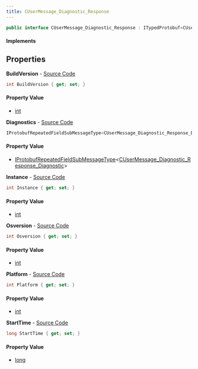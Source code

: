 ```yaml
---
title: CUserMessage_Diagnostic_Response
---
```


```csharp
public interface CUserMessage_Diagnostic_Response : ITypedProtobuf<CUserMessage_Diagnostic_Response>, INativeHandle
```

#### Implements

## Properties

**BuildVersion** - [Source Code](https://github.com/swiftly-solution/swiftlys2/blob/main/managed/src/SwiftlyS2.Generated/Protobufs/Interfaces/CUserMessage_Diagnostic_Response.cs#L16)

```csharp
int BuildVersion { get; set; }
```

#### Property Value

- [int](https://learn.microsoft.com/dotnet/api/system.int32)

**Diagnostics** - [Source Code](https://github.com/swiftly-solution/swiftlys2/blob/main/managed/src/SwiftlyS2.Generated/Protobufs/Interfaces/CUserMessage_Diagnostic_Response.cs#L13)

```csharp
IProtobufRepeatedFieldSubMessageType<CUserMessage_Diagnostic_Response_Diagnostic> Diagnostics { get; }
```

#### Property Value

- [IProtobufRepeatedFieldSubMessageType](/docs/api/shared/netmessages/iprotobufrepeatedfieldsubmessagetype-1)<[CUserMessage_Diagnostic_Response_Diagnostic](/docs/api/shared/protobufdefinitions/cusermessage_diagnostic_response_diagnostic)>

**Instance** - [Source Code](https://github.com/swiftly-solution/swiftlys2/blob/main/managed/src/SwiftlyS2.Generated/Protobufs/Interfaces/CUserMessage_Diagnostic_Response.cs#L19)

```csharp
int Instance { get; set; }
```

#### Property Value

- [int](https://learn.microsoft.com/dotnet/api/system.int32)

**Osversion** - [Source Code](https://github.com/swiftly-solution/swiftlys2/blob/main/managed/src/SwiftlyS2.Generated/Protobufs/Interfaces/CUserMessage_Diagnostic_Response.cs#L25)

```csharp
int Osversion { get; set; }
```

#### Property Value

- [int](https://learn.microsoft.com/dotnet/api/system.int32)

**Platform** - [Source Code](https://github.com/swiftly-solution/swiftlys2/blob/main/managed/src/SwiftlyS2.Generated/Protobufs/Interfaces/CUserMessage_Diagnostic_Response.cs#L28)

```csharp
int Platform { get; set; }
```

#### Property Value

- [int](https://learn.microsoft.com/dotnet/api/system.int32)

**StartTime** - [Source Code](https://github.com/swiftly-solution/swiftlys2/blob/main/managed/src/SwiftlyS2.Generated/Protobufs/Interfaces/CUserMessage_Diagnostic_Response.cs#L22)

```csharp
long StartTime { get; set; }
```

#### Property Value

- [long](https://learn.microsoft.com/dotnet/api/system.int64)

